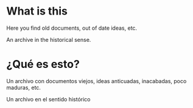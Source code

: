# What is this

Here you find old documents, out of date ideas, etc.

An archive in the historical sense.

# ¿Qué es esto?

Un archivo con documentos viejos, ideas anticuadas, inacabadas, poco maduras, etc.

Un archivo en el sentido histórico
